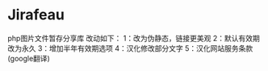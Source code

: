 # Jirafeau
php图片文件暂存分享库
改动如下：
1：改为伪静态，链接更美观
2：默认有效期改为永久
3：增加半年有效期选项
4：汉化修改部分文字
5：汉化网站服务条款(google翻译)
